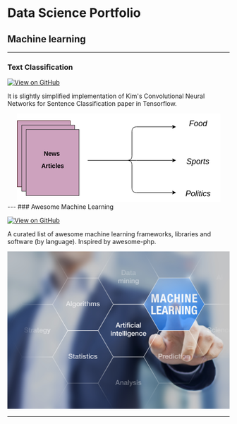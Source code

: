 # Data Science Portfolio
## Machine learning
---
### Text Classification

[![View on GitHub](https://img.shields.io/badge/GitHub-View_on_GitHub-blue?logo=GitHub)](https://github.com/vvinod64/cnn-text-classification-tf)

It is slightly simplified implementation of Kim's Convolutional Neural Networks for Sentence Classification paper in Tensorflow.

<center><img src="assets/img/text_classification.png"/></center>
---
### Awesome Machine Learning

[![View on GitHub](https://img.shields.io/badge/GitHub-View_on_GitHub-blue?logo=GitHub)](https://github.com/vvinod64/awesome-machine-learning)

A curated list of awesome machine learning frameworks, libraries and software (by language). Inspired by awesome-php.

<center><img src="assets/img/machine_learning.jpg"/></center>

---




